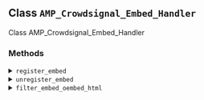 ## Class `AMP_Crowdsignal_Embed_Handler`

Class AMP_Crowdsignal_Embed_Handler

### Methods
<details>
<summary><code>register_embed</code></summary>

```php
public register_embed()
```

Register embed.


</details>
<details>
<summary><code>unregister_embed</code></summary>

```php
public unregister_embed()
```

Unregister embed.


</details>
<details>
<summary><code>filter_embed_oembed_html</code></summary>

```php
public filter_embed_oembed_html( $cache, $url, $attr )
```

Filter oEmbed HTML for Crowdsignal for AMP output.


</details>
